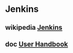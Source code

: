 # Jenkins 



## wikipedia [Jenkins](https://en.wikipedia.org/wiki/Jenkins_(software)) 



## doc [User Handbook](https://www.jenkins.io/doc/book/getting-started/)

